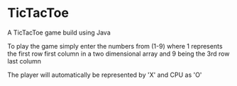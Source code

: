 # TicTacToe

A TicTacToe game build using Java

To play the game simply enter the numbers from (1-9) where 1 represents the first row first column in a two dimensional array and 9 being the 3rd row last column

The player will automatically be represented by 'X' and CPU as 'O'
